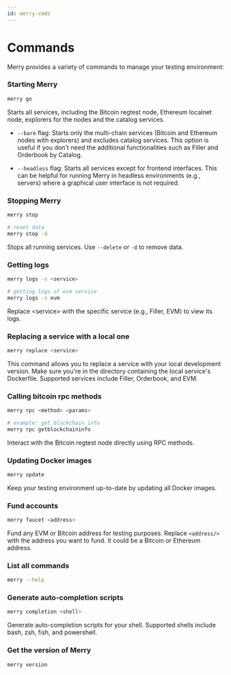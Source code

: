 ```yaml
---
id: merry-cmds
---
```


# Commands

Merry provides a variety of commands to manage your testing environment:

### Starting Merry

```bash
merry go
```

Starts all services, including the Bitcoin regtest node, Ethereum localnet node, explorers for the nodes and the catalog services.

- `--bare` flag: Starts only the multi-chain services (Bitcoin and Ethereum nodes with explorers) and excludes catalog services. This option is useful if you don't need the additional functionalities such as Filler and Orderbook by Catalog.

- `--headless` flag: Starts all services except for frontend interfaces. This can be helpful for running Merry in headless environments (e.g., servers) where a graphical user interface is not required.

### Stopping Merry

```bash
merry stop

# reset data
merry stop -d
```

Stops all running services. Use `--delete` or `-d` to remove data.

### Getting logs

```bash
merry logs -s <service>

# getting logs of evm service
merry logs -s evm
```

Replace \<service> with the specific service (e.g., Filler, EVM) to view its logs.

### Replacing a service with a local one

```bash
merry replace <service>
```

This command allows you to replace a service with your local development version. Make sure you're in the directory containing the local service's Dockerfile. Supported services include Filler, Orderbook, and EVM.

### Calling bitcoin rpc methods

```bash
merry rpc <method> <params>

# example: get blockchain info
merry rpc getblockchaininfo
```

Interact with the Bitcoin regtest node directly using RPC methods.

### Updating Docker images

```bash
merry update
```

Keep your testing environment up-to-date by updating all Docker images.

### Fund accounts

```bash
merry faucet <address>
```

Fund any EVM or Bitcoin address for testing purposes. Replace `<address/>` with the address you want to fund. It could be a Bitcoin or Ethereum address.

### List all commands

```bash
merry --help
```

### Generate auto-completion scripts

```bash
merry completion <shell>
```

Generate auto-completion scripts for your shell. Supported shells include bash, zsh, fish, and powershell.

### Get the version of Merry

```bash
merry version
```
